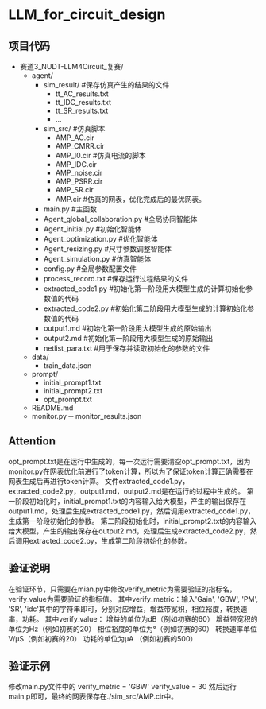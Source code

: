 # LLM_for_circuit_design
## 项目代码
- 赛道3_NUDT-LLM4Circuit_复赛/
  - agent/
    - sim_result/                    #保存仿真产生的结果的文件
        - tt_AC_results.txt
        - tt_IDC_results.txt
        - tt_SR_results.txt
        - ...
    - sim_src/                       #仿真脚本
        - AMP_AC.cir
        - AMP_CMRR.cir
        - AMP_I0.cir                 #仿真电流的脚本
        - AMP_IDC.cir
        - AMP_noise.cir
        - AMP_PSRR.cir
        - AMP_SR.cir
        - AMP.cir                    #仿真的网表，优化完成后的最优网表。
    - main.py  #主函数
    - Agent_global_collaboration.py  #全局协同智能体
    - Agent_initial.py               #初始化智能体
    - Agent_optimization.py          #优化智能体
    - Agent_resizing.py              #尺寸参数调整智能体
    - Agent_simulation.py            #仿真智能体
    - config.py                      #全局参数配置文件
    - process_record.txt             #保存运行过程结果的文件
    - extracted_code1.py             #初始化第一阶段用大模型生成的计算初始化参数值的代码
    - extracted_code2.py             #初始化第二阶段用大模型生成的计算初始化参数值的代码
    - output1.md                     #初始化第一阶段用大模型生成的原始输出
    - output2.md                     #初始化第一阶段用大模型生成的原始输出
    - netlist_para.txt               #用于保存并读取初始化的参数的文件
  - data/
    - train_data.json
  - prompt/
    - initial_prompt1.txt
    - initial_prompt2.txt
    - opt_prompt.txt
  - README.md
  - monitor.py 
  ─ monitor_results.json                     

## Attention
opt_prompt.txt是在运行中生成的，每一次运行需要清空opt_prompt.txt，因为monitor.py在网表优化前进行了token计算，所以为了保证token计算正确需要在网表生成后再进行token计算。
文件extracted_code1.py，extracted_code2.py，output1.md，output2.md是在运行的过程中生成的。
第一阶段初始化时，initial_prompt1.txt的内容输入给大模型，产生的输出保存在output1.md，处理后生成extracted_code1.py，然后调用extracted_code1.py，生成第一阶段初始化的参数。
第二阶段初始化时，initial_prompt2.txt的内容输入给大模型，产生的输出保存在output2.md，处理后生成extracted_code2.py，然后调用extracted_code2.py，生成第二阶段初始化的参数。

## 验证说明
在验证环节，只需要在mian.py中修改verify_metric为需要验证的指标名，verify_value为需要验证的指标值。
其中verify_metric：输入'Gain', 'GBW', 'PM', 'SR', 'idc'其中的字符串即可，分别对应增益，增益带宽积，相位裕度，转换速率，功耗。
其中verify_value：
增益的单位为dB（例如初赛的60）
增益带宽积的单位为Hz（例如初赛的20）
相位裕度的单位为°（例如初赛的60）
转换速率单位V/μS（例如初赛的20）
功耗的单位为μA （例如初赛的500）

## 验证示例
修改main.py文件中的
verify_metric = 'GBW'
verify_value = 30
然后运行main.p即可，最终的网表保存在./sim_src/AMP.cir中。

